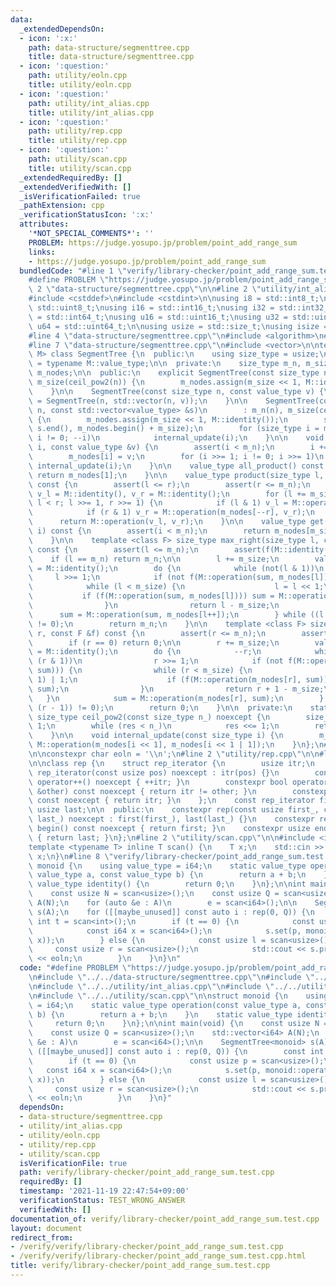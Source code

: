 ```yaml
---
data:
  _extendedDependsOn:
  - icon: ':x:'
    path: data-structure/segmenttree.cpp
    title: data-structure/segmenttree.cpp
  - icon: ':question:'
    path: utility/eoln.cpp
    title: utility/eoln.cpp
  - icon: ':question:'
    path: utility/int_alias.cpp
    title: utility/int_alias.cpp
  - icon: ':question:'
    path: utility/rep.cpp
    title: utility/rep.cpp
  - icon: ':question:'
    path: utility/scan.cpp
    title: utility/scan.cpp
  _extendedRequiredBy: []
  _extendedVerifiedWith: []
  _isVerificationFailed: true
  _pathExtension: cpp
  _verificationStatusIcon: ':x:'
  attributes:
    '*NOT_SPECIAL_COMMENTS*': ''
    PROBLEM: https://judge.yosupo.jp/problem/point_add_range_sum
    links:
    - https://judge.yosupo.jp/problem/point_add_range_sum
  bundledCode: "#line 1 \"verify/library-checker/point_add_range_sum.test.cpp\"\n\
    #define PROBLEM \"https://judge.yosupo.jp/problem/point_add_range_sum\"\n\n#line\
    \ 2 \"data-structure/segmenttree.cpp\"\n\n#line 2 \"utility/int_alias.cpp\"\n\n\
    #include <cstddef>\n#include <cstdint>\n\nusing i8 = std::int8_t;\nusing u8 =\
    \ std::uint8_t;\nusing i16 = std::int16_t;\nusing i32 = std::int32_t;\nusing i64\
    \ = std::int64_t;\nusing u16 = std::uint16_t;\nusing u32 = std::uint32_t;\nusing\
    \ u64 = std::uint64_t;\n\nusing usize = std::size_t;\nusing isize = std::ptrdiff_t;\n\
    #line 4 \"data-structure/segmenttree.cpp\"\n#include <algorithm>\n#include <cassert>\n\
    #line 7 \"data-structure/segmenttree.cpp\"\n#include <vector>\n\ntemplate <class\
    \ M> class SegmentTree {\n  public:\n    using size_type = usize;\n    using value_type\
    \ = typename M::value_type;\n\n  private:\n    size_type m_n, m_size;\n    std::vector<value_type>\
    \ m_nodes;\n\n  public:\n    explicit SegmentTree(const size_type n) : m_n(n),\
    \ m_size(ceil_pow2(n)) {\n        m_nodes.assign(m_size << 1, M::identity());\n\
    \    }\n\n    SegmentTree(const size_type n, const value_type v) {\n        *this\
    \ = SegmentTree(n, std::vector(n, v));\n    }\n\n    SegmentTree(const size_type\
    \ n, const std::vector<value_type> &s)\n        : m_n(n), m_size(ceil_pow2(n))\
    \ {\n        m_nodes.assign(m_size << 1, M::identity());\n        std::copy(s.begin(),\
    \ s.end(), m_nodes.begin() + m_size);\n        for (size_type i = m_size - 1;\
    \ i != 0; --i)\n            internal_update(i);\n    }\n\n    void set(size_type\
    \ i, const value_type &v) {\n        assert(i < m_n);\n        i += m_size;\n\
    \        m_nodes[i] = v;\n        for (i >>= 1; i != 0; i >>= 1)\n           \
    \ internal_update(i);\n    }\n\n    value_type all_product() const {\n       \
    \ return m_nodes[1];\n    }\n\n    value_type product(size_type l, size_type r)\
    \ const {\n        assert(l <= r);\n        assert(r <= m_n);\n        value_type\
    \ v_l = M::identity(), v_r = M::identity();\n        for (l += m_size, r += m_size;\
    \ l < r; l >>= 1, r >>= 1) {\n            if (l & 1) v_l = M::operation(v_l, m_nodes[l++]);\n\
    \            if (r & 1) v_r = M::operation(m_nodes[--r], v_r);\n        }\n  \
    \      return M::operation(v_l, v_r);\n    }\n\n    value_type get(const size_type\
    \ i) const {\n        assert(i < m_n);\n        return m_nodes[m_size + i];\n\
    \    }\n\n    template <class F> size_type max_right(size_type l, const F &f)\
    \ const {\n        assert(l <= m_n);\n        assert(f(M::identity()));\n    \
    \    if (l == m_n) return m_n;\n\n        l += m_size;\n        value_type sum\
    \ = M::identity();\n        do {\n            while (not(l & 1))\n           \
    \     l >>= 1;\n            if (not f(M::operation(sum, m_nodes[l]))) {\n    \
    \            while (l < m_size) {\n                    l = l << 1;\n         \
    \           if (f(M::operation(sum, m_nodes[l]))) sum = M::operation(sum, m_nodes[l++]);\n\
    \                }\n                return l - m_size;\n            }\n      \
    \      sum = M::operation(sum, m_nodes[l++]);\n        } while ((l & (l - 1))\
    \ != 0);\n        return m_n;\n    }\n\n    template <class F> size_type min_left(size_type\
    \ r, const F &f) const {\n        assert(r <= m_n);\n        assert(f(M::identity()));\n\
    \        if (r == 0) return 0;\n\n        r += m_size;\n        value_type sum\
    \ = M::identity();\n        do {\n            --r;\n            while (r > 1 and\
    \ (r & 1))\n                r >>= 1;\n            if (not f(M::operation(m_nodes[r],\
    \ sum))) {\n                while (r < m_size) {\n                    r = (r <<\
    \ 1) | 1;\n                    if (f(M::operation(m_nodes[r], sum))) sum = M::operation(m_nodes[r--],\
    \ sum);\n                }\n                return r + 1 - m_size;\n         \
    \   }\n            sum = M::operation(m_nodes[r], sum);\n        } while ((r &\
    \ (r - 1)) != 0);\n        return 0;\n    }\n\n  private:\n    static constexpr\
    \ size_type ceil_pow2(const size_type n_) noexcept {\n        size_type res =\
    \ 1;\n        while (res < n_)\n            res <<= 1;\n        return res;\n\
    \    }\n\n    void internal_update(const size_type i) {\n        m_nodes[i] =\
    \ M::operation(m_nodes[i << 1], m_nodes[i << 1 | 1]);\n    }\n};\n#line 2 \"utility/eoln.cpp\"\
    \n\nconstexpr char eoln = '\\n';\n#line 2 \"utility/rep.cpp\"\n\n#line 4 \"utility/rep.cpp\"\
    \n\nclass rep {\n    struct rep_iterator {\n        usize itr;\n        constexpr\
    \ rep_iterator(const usize pos) noexcept : itr(pos) {}\n        constexpr void\
    \ operator++() noexcept { ++itr; }\n        constexpr bool operator!=(const usize\
    \ &other) const noexcept { return itr != other; }\n        constexpr usize operator*()\
    \ const noexcept { return itr; }\n    };\n    const rep_iterator first;\n    const\
    \ usize last;\n\n  public:\n    constexpr rep(const usize first_, const usize\
    \ last_) noexcept : first(first_), last(last_) {}\n    constexpr rep_iterator\
    \ begin() const noexcept { return first; }\n    constexpr usize end() const noexcept\
    \ { return last; }\n};\n#line 2 \"utility/scan.cpp\"\n\n#include <iostream>\n\n\
    template <typename T> inline T scan() {\n    T x;\n    std::cin >> x;\n    return\
    \ x;\n}\n#line 8 \"verify/library-checker/point_add_range_sum.test.cpp\"\n\nstruct\
    \ monoid {\n    using value_type = i64;\n    static value_type operation(const\
    \ value_type a, const value_type b) {\n        return a + b;\n    }\n    static\
    \ value_type identity() {\n        return 0;\n    }\n};\n\nint main(void) {\n\
    \    const usize N = scan<usize>();\n    const usize Q = scan<usize>();\n    std::vector<i64>\
    \ A(N);\n    for (auto &e : A)\n        e = scan<i64>();\n\n    SegmentTree<monoid>\
    \ s(A);\n    for ([[maybe_unused]] const auto i : rep(0, Q)) {\n        const\
    \ int t = scan<int>();\n        if (t == 0) {\n            const usize p = scan<usize>();\n\
    \            const i64 x = scan<i64>();\n            s.set(p, monoid::operation(s.get(p),\
    \ x));\n        } else {\n            const usize l = scan<usize>();\n       \
    \     const usize r = scan<usize>();\n            std::cout << s.product(l, r)\
    \ << eoln;\n        }\n    }\n}\n"
  code: "#define PROBLEM \"https://judge.yosupo.jp/problem/point_add_range_sum\"\n\
    \n#include \"../../data-structure/segmenttree.cpp\"\n#include \"../../utility/eoln.cpp\"\
    \n#include \"../../utility/int_alias.cpp\"\n#include \"../../utility/rep.cpp\"\
    \n#include \"../../utility/scan.cpp\"\n\nstruct monoid {\n    using value_type\
    \ = i64;\n    static value_type operation(const value_type a, const value_type\
    \ b) {\n        return a + b;\n    }\n    static value_type identity() {\n   \
    \     return 0;\n    }\n};\n\nint main(void) {\n    const usize N = scan<usize>();\n\
    \    const usize Q = scan<usize>();\n    std::vector<i64> A(N);\n    for (auto\
    \ &e : A)\n        e = scan<i64>();\n\n    SegmentTree<monoid> s(A);\n    for\
    \ ([[maybe_unused]] const auto i : rep(0, Q)) {\n        const int t = scan<int>();\n\
    \        if (t == 0) {\n            const usize p = scan<usize>();\n         \
    \   const i64 x = scan<i64>();\n            s.set(p, monoid::operation(s.get(p),\
    \ x));\n        } else {\n            const usize l = scan<usize>();\n       \
    \     const usize r = scan<usize>();\n            std::cout << s.product(l, r)\
    \ << eoln;\n        }\n    }\n}"
  dependsOn:
  - data-structure/segmenttree.cpp
  - utility/int_alias.cpp
  - utility/eoln.cpp
  - utility/rep.cpp
  - utility/scan.cpp
  isVerificationFile: true
  path: verify/library-checker/point_add_range_sum.test.cpp
  requiredBy: []
  timestamp: '2021-11-19 22:47:54+09:00'
  verificationStatus: TEST_WRONG_ANSWER
  verifiedWith: []
documentation_of: verify/library-checker/point_add_range_sum.test.cpp
layout: document
redirect_from:
- /verify/verify/library-checker/point_add_range_sum.test.cpp
- /verify/verify/library-checker/point_add_range_sum.test.cpp.html
title: verify/library-checker/point_add_range_sum.test.cpp
---
```

